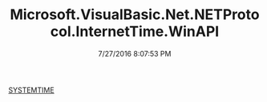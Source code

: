 ﻿---
title: Microsoft.VisualBasic.Net.NETProtocol.InternetTime.WinAPI
date: 7/27/2016 8:07:53 PM
---

[SYSTEMTIME](T-Microsoft.VisualBasic.Net.NETProtocol.InternetTime.WinAPI.SYSTEMTIME.html)
